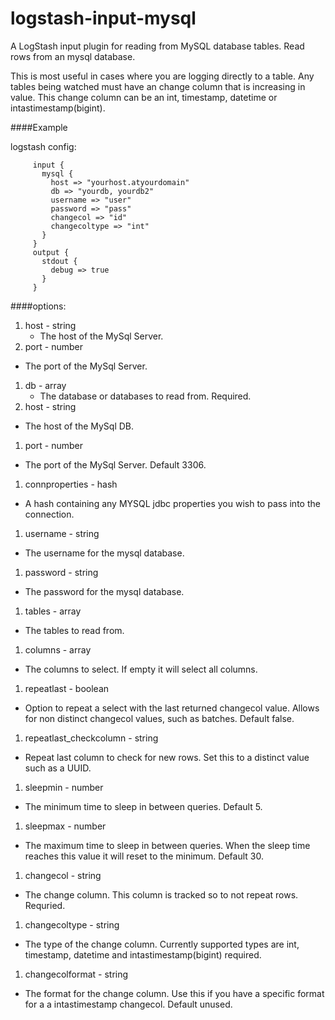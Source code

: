 # logstash-input-mysql
A LogStash input plugin for reading from MySQL database tables.
Read rows from an mysql database.

This is most useful in cases where you are logging directly to a table.
Any tables being watched must have an change column that is increasing in value.
This change column can be an int, timestamp, datetime or intastimestamp(bigint).

####Example

logstash config:
```
     input {
       mysql {
         host => "yourhost.atyourdomain"
         db => "yourdb, yourdb2"
         username => "user"
         password => "pass"
         changecol => "id"
         changecoltype => "int"
       }
     }
     output {
       stdout {
         debug => true
       }
     }
```
####options: 
1. host - string 
   * The host of the MySql Server.
1. port - number 
 * The port of the MySql Server.
1. db - array 
   * The database or databases to read from. Required.
1. host - string  
 * The host of the MySql DB.
1. port - number
* The port of the MySql Server. Default 3306.
1. connproperties - hash 
* A hash containing any MYSQL jdbc properties you wish to pass into the connection.
1. username - string 
* The username for the mysql database.
1. password - string 
* The password for the mysql database.
1. tables - array 
* The tables to read from.
1. columns - array 
* The columns to select. If empty it will select all columns.
1. repeatlast - boolean 
* Option to repeat a select with the last returned changecol value. Allows for non distinct changecol values, such as batches. Default false.
1. repeatlast_checkcolumn - string 
* Repeat last column to check for new rows. Set this to a distinct value such as a UUID.
1. sleepmin - number 
* The minimum time to sleep in between queries. Default 5.
1. sleepmax - number 
* The maximum time to sleep in between queries. When the sleep time reaches this value it will reset to the minimum. Default 30.
1. changecol - string 
* The change column. This column is tracked so to not repeat rows. Requried.
1. changecoltype - string 
* The type of the change column. Currently supported types are int, timestamp, datetime and intastimestamp(bigint) required.
1. changecolformat - string 
* The format for the change column. Use this if you have a specific format for a a intastimestamp changecol. Default unused.

